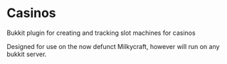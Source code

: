 Casinos
=======

Bukkit plugin for creating and tracking slot machines for casinos

Designed for use on the now defunct Milkycraft, however will run on any bukkit server.



